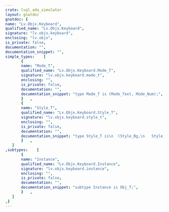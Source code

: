 ```yaml
---
crate: lvgl_ada_simulator
layout: gnatdoc
gnatdoc: {
name: "Lv.Objx.Keyboard",
qualified_name: "Lv.Objx.Keyboard",
signature: "lv.objx.keyboard",
enclosing: "lv.objx",
is_private: false,
documentation: "",
documentation_snippet: "",
simple_types:    [
       {
       name: "Mode_T",
       qualified_name: "Lv.Objx.Keyboard.Mode_T",
       signature: "lv.objx.keyboard.mode_t",
       enclosing: "",
       is_private: false,
       documentation: "",
       documentation_snippet: "type Mode_T is (Mode_Text, Mode_Num);",
       }   ,
       {
       name: "Style_T",
       qualified_name: "Lv.Objx.Keyboard.Style_T",
       signature: "lv.objx.keyboard.style_t",
       enclosing: "",
       is_private: false,
       documentation: "",
       documentation_snippet: "type Style_T is\n  (Style_Bg,\n   Style_Btn_Rel,\n   Style_Btn_Pr,\n   Style_Btn_Tgl_Rel,\n   Style_Btn_Tgl_Pr,\n   Style_Btn_Ina);",
       }   ,
   ]
,subtypes:    [
       {
       name: "Instance",
       qualified_name: "Lv.Objx.Keyboard.Instance",
       signature: "lv.objx.keyboard.instance",
       enclosing: "",
       is_private: false,
       documentation: "",
       documentation_snippet: "subtype Instance is Obj_T;",
       }   ,
   ]
,}
---
```

